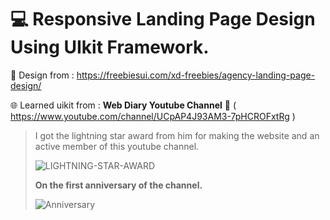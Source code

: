 # 💻 Responsive Landing Page Design Using UIkit Framework.

🤩 Design from  :  https://freebiesui.com/xd-freebies/agency-landing-page-design/

🌐 Learned uikit from :  **Web Diary Youtube Channel** 🥰 ( https://www.youtube.com/channel/UCpAP4J93AM3-7pHCROFxtRg )

> I got the lightning star award from him for making the website and an active member of this youtube channel. 
> 
>  ![LIGHTNING-STAR-AWARD](https://user-images.githubusercontent.com/66822219/115988483-9c136300-a5d7-11eb-9c60-3ace0203dbbb.png)
>  
>  **On the first anniversary of the channel.**
>  
>  ![Anniversary](https://user-images.githubusercontent.com/66822219/115988923-5a83b780-a5d9-11eb-990f-e333a507754b.png)

 


